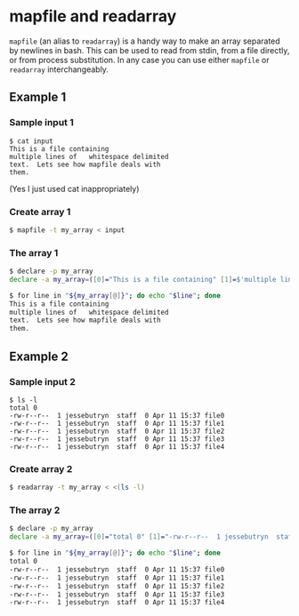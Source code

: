 # mapfile and readarray

`mapfile` (an alias to `readarray`) is a handy way to make an array separated 
by newlines in bash.  This can be used to read from stdin, from a file 
directly, or from process substitution.  In any case you can use either
`mapfile` or `readarray` interchangeably. 

## Example 1

### Sample input 1 

```
$ cat input
This is a file containing
multiple lines of 	whitespace delimited
text.  Lets see how mapfile deals with
them.
```
(Yes I just used cat inappropriately)

### Create array 1

``` bash
$ mapfile -t my_array < input
```

### The array 1

``` bash
$ declare -p my_array
declare -a my_array=([0]="This is a file containing" [1]=$'multiple lines of \twhitespace delimited' [2]="text.  Lets see how mapfile deals with" [3]="them.")
```

``` bash
$ for line in "${my_array[@]}"; do echo "$line"; done
This is a file containing
multiple lines of 	whitespace delimited
text.  Lets see how mapfile deals with
them.
```

## Example 2

### Sample input 2

```
$ ls -l
total 0
-rw-r--r--  1 jessebutryn  staff  0 Apr 11 15:37 file0
-rw-r--r--  1 jessebutryn  staff  0 Apr 11 15:37 file1
-rw-r--r--  1 jessebutryn  staff  0 Apr 11 15:37 file2
-rw-r--r--  1 jessebutryn  staff  0 Apr 11 15:37 file3
-rw-r--r--  1 jessebutryn  staff  0 Apr 11 15:37 file4
```

### Create array 2

``` bash
$ readarray -t my_array < <(ls -l)
```

### The array 2

``` bash
$ declare -p my_array
declare -a my_array=([0]="total 0" [1]="-rw-r--r--  1 jessebutryn  staff  0 Apr 11 15:37 file0" [2]="-rw-r--r--  1 jessebutryn  staff  0 Apr 11 15:37 file1" [3]="-rw-r--r--  1 jessebutryn  staff  0 Apr 11 15:37 file2" [4]="-rw-r--r--  1 jessebutryn  staff  0 Apr 11 15:37 file3" [5]="-rw-r--r--  1 jessebutryn  staff  0 Apr 11 15:37 file4")
```

``` bash
$ for line in "${my_array[@]}"; do echo "$line"; done
total 0
-rw-r--r--  1 jessebutryn  staff  0 Apr 11 15:37 file0
-rw-r--r--  1 jessebutryn  staff  0 Apr 11 15:37 file1
-rw-r--r--  1 jessebutryn  staff  0 Apr 11 15:37 file2
-rw-r--r--  1 jessebutryn  staff  0 Apr 11 15:37 file3
-rw-r--r--  1 jessebutryn  staff  0 Apr 11 15:37 file4
```